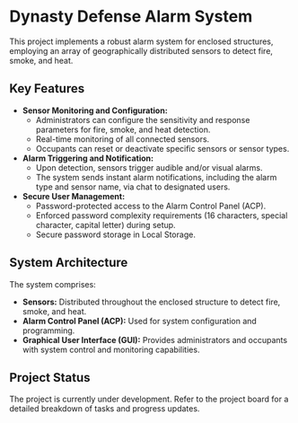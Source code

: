 # Dynasty Defense Alarm System

This project implements a robust alarm system for enclosed structures, employing an array of geographically distributed sensors to detect fire, smoke, and heat. 

## Key Features

* **Sensor Monitoring and Configuration:** 
    * Administrators can configure the sensitivity and response parameters for fire, smoke, and heat detection.
    * Real-time monitoring of all connected sensors.
    * Occupants can reset or deactivate specific sensors or sensor types.
* **Alarm Triggering and Notification:**
    * Upon detection, sensors trigger audible and/or visual alarms.
    * The system sends instant alarm notifications, including the alarm type and sensor name, via chat to designated users.
* **Secure User Management:**
    * Password-protected access to the Alarm Control Panel (ACP).
    * Enforced password complexity requirements (16 characters, special character, capital letter) during setup.
    * Secure password storage in Local Storage.

## System Architecture

The system comprises:

* **Sensors:** Distributed throughout the enclosed structure to detect fire, smoke, and heat.
* **Alarm Control Panel (ACP):**  Used for system configuration and programming.
* **Graphical User Interface (GUI):** Provides administrators and occupants with system control and monitoring capabilities.

## Project Status

The project is currently under development. Refer to the project board for a detailed breakdown of tasks and progress updates. 
